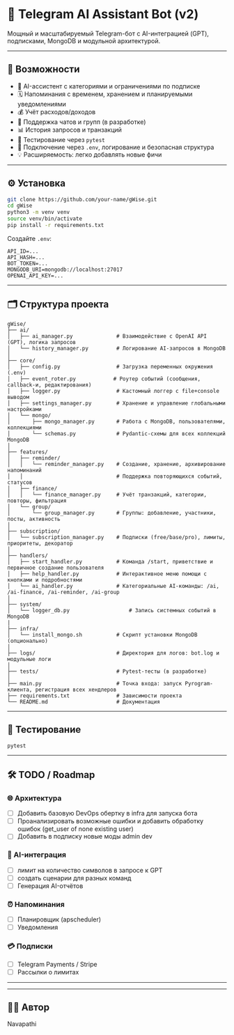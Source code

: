 # 🤖 Telegram AI Assistant Bot (v2)

Мощный и масштабируемый Telegram-бот с AI-интеграцией (GPT), подписками, MongoDB и модульной архитектурой.

---

## 🚀 Возможности

- 🧠 AI-ассистент с категориями и ограничениями по подписке
- 🗓 Напоминания с временем, хранением и планируемыми уведомлениями
- 💰 Учёт расходов/доходов
- 👥 Поддержка чатов и групп (в разработке)
- 📊 История запросов и транзакций
- 🧪 Тестирование через `pytest`
- 🔐 Подключение через `.env`, логирование и безопасная структура
- 💡 Расширяемость: легко добавлять новые фичи

---

## ⚙️ Установка

```bash
git clone https://github.com/your-name/gWise.git
cd gWise
python3 -m venv venv
source venv/bin/activate
pip install -r requirements.txt
```

Создайте `.env`:
```
API_ID=...
API_HASH=...
BOT_TOKEN=...
MONGODB_URI=mongodb://localhost:27017
OPENAI_API_KEY=...
```

---

## 🗂️ Структура проекта

```
gWise/
├── ai/
│   ├── ai_manager.py              # Взаимодействие с OpenAI API (GPT), логика запросов
│   └── history_manager.py         # Логирование AI-запросов в MongoDB
│
├── core/
│   ├── config.py                  # Загрузка переменных окружения (.env)
│   ├── event_roter.py            # Роутер событий (сообщения, callback-и, редактирования)
│   ├── logger.py                  # Кастомный логгер с file+console выводом
│   ├── settings_manager.py        # Хранение и управление глобальными настройками
│   └── mongo/
│       ├── mongo_manager.py       # Работа с MongoDB, пользователями, коллекциями
│       └── schemas.py             # Pydantic-схемы для всех коллекций MongoDB
│
├── features/
│   ├── reminder/
│   │   └── reminder_manager.py    # Создание, хранение, архивирование напоминаний
│   │                              # Поддержка повторяющихся событий, статусов
│   ├── finance/
│   │   └── finance_manager.py     # Учёт транзакций, категории, повторы, фильтрация
│   └── group/
│       └── group_manager.py       # Группы: добавление, участники, посты, активность
│
├── subscription/
│   └── subscription_manager.py    # Подписки (free/base/pro), лимиты, приоритеты, декоратор
│
├── handlers/
│   ├── start_handler.py           # Команда /start, приветствие и первичное создание пользователя
│   ├── help_handler.py            # Интерактивное меню помощи с кнопками и подробностями
│   └── ai_handler.py              # Категориальные AI-команды: /ai, /ai-finance, /ai-reminder, /ai-group
│
├── system/
│   └── logger_db.py                   # Запись системных событий в MongoDB
|
├── infra/
│   └── install_mongo.sh           # Скрипт установки MongoDB (опционально)
│
├── logs/                          # Директория для логов: bot.log и модульные логи
│
├── tests/                         # Pytest-тесты (в разработке)
│
├── main.py                        # Точка входа: запуск Pyrogram-клиента, регистрация всех хендлеров
├── requirements.txt               # Зависимости проекта
└── README.md                      # Документация

```

---

## 🧪 Тестирование

```bash
pytest
```

---

## 🛠 TODO / Roadmap

### 🌐 Архитектура
- [ ] Добавить базовую DevOps обертку в infra для запуска бота
- [ ] Проанализировать возможные ошибки и добавить обработку ошибок (get_user of none existing user)
- [ ] Добавить в подписку новые моды admin dev

### 🤖 AI-интеграция
- [ ] лимит на количество символов в запросе к GPT
- [ ] создать сценарии для разных команд
- [ ] Генерация AI-отчётов

### ⏰ Напоминания
- [ ] Планировщик (apscheduler)
- [ ] Уведомления

### 💳 Подписки
- [ ] Telegram Payments / Stripe
- [ ] Рассылки о лимитах

---



---

## 👨‍💻 Автор
Navapathi
